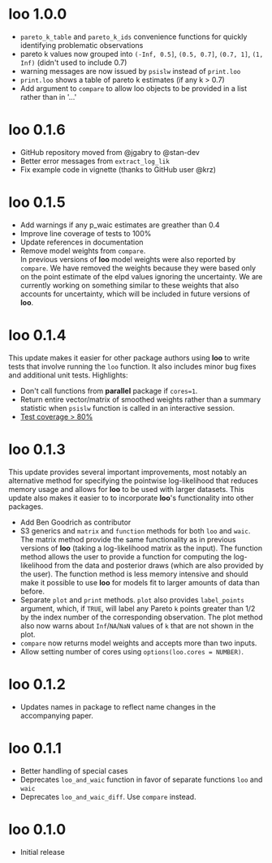 # loo 1.0.0
* `pareto_k_table` and `pareto_k_ids` convenience functions for quickly identifying problematic observations
* pareto k values now grouped into `(-Inf, 0.5]`, `(0.5, 0.7]`, `(0.7, 1]`, 
`(1, Inf)` (didn't used to include 0.7)
* warning messages are now issued by `psislw` instead of `print.loo`
* `print.loo` shows a table of pareto k estimates (if any k > 0.7)
* Add argument to `compare` to allow loo objects to be provided in a list rather than in '...'

# loo 0.1.6
* GitHub repository moved from @jgabry to @stan-dev
* Better error messages from `extract_log_lik`
* Fix example code in vignette (thanks to GitHub user @krz)

# loo 0.1.5
* Add warnings if any p_waic estimates are greather than 0.4
* Improve line coverage of tests to 100%
* Update references in documentation
* Remove model weights from `compare`. <br>
    In previous versions of __loo__ model
weights were also reported by `compare`. We have removed the weights because
they were based only on the point estimate of the elpd values ignoring the
uncertainty. We are currently working on something similar to these weights that
also accounts for uncertainty, which will be included in future versions of
__loo__.

# loo 0.1.4
This update makes it easier for other package authors using __loo__ to write
tests that involve running the `loo` function. It also includes minor bug
fixes and additional unit tests. Highlights:

* Don't call functions from __parallel__ package if `cores=1`.
* Return entire vector/matrix of smoothed weights rather than a summary statistic when `psislw` function is called in an interactive session.
* [Test coverage > 80%](https://codecov.io/github/jgabry/loo?branch=master)

# loo 0.1.3
This update provides several important improvements, most notably an alternative
method for specifying the pointwise log-likelihood that reduces memory usage 
and allows for __loo__ to be used with larger datasets. This update also makes
it easier to to incorporate __loo__'s functionality into other packages.

* Add Ben Goodrich as contributor
* S3 generics and `matrix` and `function` methods for both `loo` and `waic`. 
The matrix method provide the same functionality as in previous versions of 
__loo__ (taking a log-likelihood matrix as the input). The function method 
allows the user to provide a function for computing the log-likelihood from 
the data and posterior draws (which are also provided by the user). The function
method is less memory intensive and should make it possible to use __loo__ for 
models fit to larger amounts of data than before.
* Separate `plot` and `print` methods. `plot` also provides `label_points` 
argument, which, if `TRUE`, will label any Pareto `k` points greater than 
1/2 by the index number of the corresponding observation. The plot method 
also now warns about `Inf`/`NA`/`NaN` values of `k` that are not shown in 
the plot. 
* `compare` now returns model weights and accepts more than two inputs.
* Allow setting number of cores using `options(loo.cores = NUMBER)`. 

# loo 0.1.2 
* Updates names in package to reflect name changes in the accompanying paper.

# loo 0.1.1
* Better handling of special cases
* Deprecates `loo_and_waic` function in favor of separate functions `loo` and
`waic`
* Deprecates `loo_and_waic_diff`. Use `compare` instead. 

# loo 0.1.0
* Initial release
